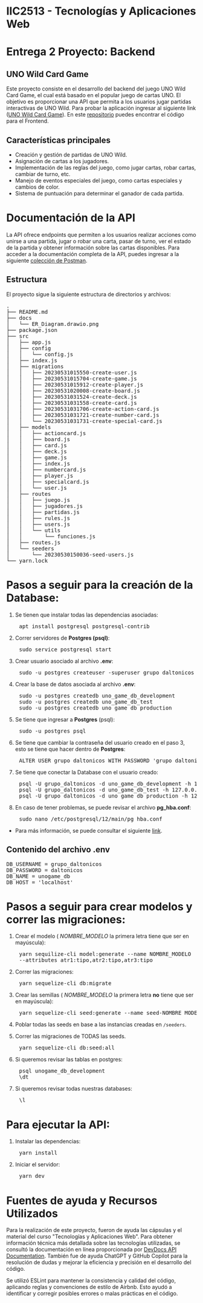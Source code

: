 # IIC2513 - Tecnologías y Aplicaciones Web

# Entrega 2 Proyecto: Backend

## UNO Wild Card Game

Este proyecto consiste en el desarrollo del backend del juego UNO Wild Card Game, el cual está
basado en el popular juego de cartas UNO. El objetivo es proporcionar una API que permita a los
usuarios jugar partidas interactivas de UNO Wild. Para probar la aplicación ingresar al siguiente 
link ([UNO Wild Card Game](https://main--reliable-profiterole-b8a305.netlify.app/)). En este [repositorio](https://github.com/juanfdezg/front-end-uno-game) puedes encontrar el código para el Frontend.

## Características principales

- Creación y gestión de partidas de UNO Wild.
- Asignación de cartas a los jugadores.
- Implementación de las reglas del juego, como jugar cartas, robar cartas, cambiar
  de turno, etc.
- Manejo de eventos especiales del juego, como cartas especiales y cambios de color.
- Sistema de puntuación para determinar el ganador de cada partida.

# Documentación de la API

La API ofrece endpoints que permiten a los usuarios realizar acciones como unirse a una partida,
jugar o robar una carta, pasar de turno, ver el estado de la partida y obtener información sobre las
cartas disponibles. Para acceder a la documentación completa de la API, puedes ingresar a
la siguiente [colección de Postman](https://documenter.getpostman.com/view/27784793/2s93sW9FiY).

## Estructura

El proyecto sigue la siguiente estructura de directorios y archivos:

<pre>
.
├── README.md
├── docs
│   └── ER_Diagram.drawio.png
├── package.json
├── src
│   ├── app.js
│   ├── config
│   │   └── config.js
│   ├── index.js
│   ├── migrations
│   │   ├── 20230531015550-create-user.js
│   │   ├── 20230531015704-create-game.js
│   │   ├── 20230531015912-create-player.js
│   │   ├── 20230531020008-create-board.js
│   │   ├── 20230531031524-create-deck.js
│   │   ├── 20230531031558-create-card.js
│   │   ├── 20230531031706-create-action-card.js
│   │   ├── 20230531031721-create-number-card.js
│   │   └── 20230531031731-create-special-card.js
│   ├── models
│   │   ├── actioncard.js
│   │   ├── board.js
│   │   ├── card.js
│   │   ├── deck.js
│   │   ├── game.js
│   │   ├── index.js
│   │   ├── numbercard.js
│   │   ├── player.js
│   │   ├── specialcard.js
│   │   └── user.js
│   ├── routes
│   │   ├── juego.js
│   │   ├── jugadores.js
│   │   ├── partidas.js
│   │   ├── rules.js
│   │   ├── users.js
│   │   └── utils
│   │       └── funciones.js
│   ├── routes.js
│   └── seeders
│       └── 20230530150036-seed-users.js
└── yarn.lock
</pre>

# Pasos a seguir para la creación de la Database:

1. Se tienen que instalar todas las dependencias asociadas:
<pre>
    apt install postgresql postgresql-contrib
</pre>

2. Correr servidores de **Postgres (psql)**:
<pre>
    sudo service postgresql start
</pre>

3. Crear usuario asociado al archivo **.env**:
<pre>
    sudo -u postgres createuser -superuser grupo_daltonicos
</pre>

4. Crear la base de datos asociada al archivo **.env**:
<pre>
    sudo -u postgres createdb uno_game_db_development
    sudo -u postgres createdb uno_game_db_test
    sudo -u postgres createdb uno_game_db_production
</pre>

5. Se tiene que ingresar a **Postgres** (psql):
<pre>
    sudo -u postgres psql
</pre>

6. Se tiene que cambiar la contraseña del usuario creado en el paso 3, esto se tiene que hacer dentro de **Postgres**:
<pre>
    ALTER USER grupo_daltonicos WITH PASSWORD 'grupo_daltonicos';
</pre>

7. Se tiene que conectar la Database con el usuario creado:
<pre>
    psql -U grupo_daltonicos -d uno_game_db_development -h 127.0.0.1
    psql -U grupo_daltonicos -d uno_game_db_test -h 127.0.0.1
    psql -U grupo_daltonicos -d uno_game_db_production -h 127.0.0.1
</pre>

8. En caso de tener problemas, se puede revisar el archivo **pg_hba.conf**:
<pre>
    sudo nano /etc/postgresql/12/main/pg_hba.conf
</pre>

- Para más información, se puede consultar el siguiente [link](https://itslinuxfoss.com/fix-postgresql-password-authentication-failed-for-user/).

## Contenido del archivo .env

<pre>
DB_USERNAME = grupo_daltonicos
DB_PASSWORD = daltonicos
DB_NAME = unogame_db
DB_HOST = 'localhost'
</pre>

# Pasos a seguir para crear modelos y correr las migraciones:

1. Crear el modelo ( _NOMBRE_MODELO_ la primera letra tiene que ser en mayúscula):
<pre>
    yarn sequilize-cli model:generate --name NOMBRE_MODELO 
    --attributes atr1:tipo,atr2:tipo,atr3:tipo
</pre>

2. Correr las migraciones:
<pre>
    yarn sequelize-cli db:migrate
</pre>

3. Crear las semillas ( _NOMBRE_MODELO_ la primera letra **no** tiene que ser en mayúscula):
<pre>
    yarn sequelize-cli seed:generate --name seed-NOMBRE_MODELOs
</pre>

4. Poblar todas las seeds en base a las instancias creadas en `/seeders`.

5. Correr las migraciones de TODAS las seeds.
<pre>
    yarn sequelize-cli db:seed:all
</pre>

6. Si queremos revisar las tablas en postgres:
<pre>
    psql unogame_db_development
    \dt
</pre>

7. Si queremos revisar todas nuestras databases:
<pre>
    \l
</pre>

# Para ejecutar la API:

1. Instalar las dependencias:
<pre>
    yarn install
</pre>

2. Iniciar el servidor:
<pre>
    yarn dev
</pre>

# Fuentes de ayuda y Recursos Utilizados

Para la realización de este proyecto, fueron de ayuda las cápsulas y el material del curso
"Tecnologías y Aplicaciones Web". Para obtener información técnica más detallada sobre las
tecnologías utilizadas, se consultó la documentación en línea proporcionada por
[DevDocs API Documentation](https://devdocs.io/). También fue de ayuda ChatGPT y GitHub Copilot
para la resolución de dudas y mejorar la eficiencia y precisión en el desarrollo del código.

Se utilizó ESLint para mantener la consistencia y calidad del código, aplicando reglas y
convenciones de estilo de Airbnb. Esto ayudó a identificar y corregir posibles errores o
malas prácticas en el código.
